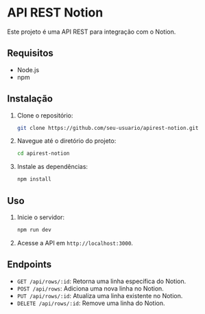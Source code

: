 # API REST Notion

Este projeto é uma API REST para integração com o Notion.

## Requisitos

- Node.js
- npm

## Instalação

1. Clone o repositório:
    ```sh
    git clone https://github.com/seu-usuario/apirest-notion.git
    ```
2. Navegue até o diretório do projeto:
    ```sh
    cd apirest-notion
    ```
3. Instale as dependências:
    ```sh
    npm install
    ```

## Uso

1. Inicie o servidor:
    ```sh
    npm run dev
    ```
2. Acesse a API em `http://localhost:3000`.

## Endpoints

- `GET /api/rows/:id`: Retorna uma linha específica do Notion.
- `POST /api/rows`: Adiciona uma nova linha no Notion.
- `PUT /api/rows/:id`: Atualiza uma linha existente no Notion.
- `DELETE /api/rows/:id`: Remove uma linha do Notion.